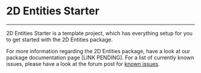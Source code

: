 # 2D Entities Starter

------

2D Entities Starter is a template project, which has everything setup for you to get started with the 2D Entities package.

For more information regarding the 2D Entities package, have a look at our package documentation page [LINK PENDING].
For a list of currently known issues, please have a look at the forum post for [known issues](https://forum.unity.com/threads/first-batch-of-2d-features-for-project-tiny-is-now-available.830652/#post-5513956).
